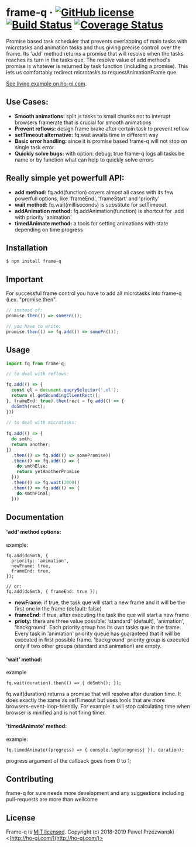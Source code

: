 # frame-q &middot; [![GitHub license](https://img.shields.io/badge/license-MIT-blue.svg)](https://github.com/pprzezwanski/frame-q/blob/master/LICENSE) [![Build Status](https://travis-ci.org/pprzezwanski/frame-q.svg?branch=master)](https://travis-ci.com/pprzezwanski/frame-q) [![Coverage Status](https://coveralls.io/repos/github/pprzezwanski/frame-q/badge.svg?branch=master)](https://coveralls.io/github/pprzezwanski/frame-q?branch=master)

Promise based task scheduler that prevents overlapping of main tasks with microtasks and animation tasks and thus giving precise controll over the frame. Its 'add' method returns a promise that will resolve when the tasks reaches its turn in the tasks que. The resolve value of add method's promise is whatever is returned by task function (including a promise). This lets us comfortably redirect microtasks to requestAnimationFrame que.

[See living example on ho-gi.com](http://ho-gi.com).

## Use Cases:

* **Smooth animations:** split js tasks to small chunks not to interupt browsers framerate that is crucial for smooth animations
* **Prevent reflows:** design frame brake after certain task to prevent reflow
* **setTimeout alternative:** fq.wait awaits time in different way
* **Basic error handling:** since it is promise based frame-q will not stop on single task error
* **Quickly solve bugs:** with option: debug: true frame-q logs all tasks be name or by function what can help to quickly solve errors

## Really simple yet powerfull API:

* **add method:** fq.add(function) covers almost all cases with its few powerfull options, like 'frameEnd', 'frameStart' and 'priority'
* **wait method:** fq.wait(milliseconds) is substitute for setTimeout.
* **addAnimation method:** fq.addAnimation(function) is shortcut for .add with priority 'animation'
* **timedAnimate method:** a tools for setting animations with state depending on time progress 

## Installation

```
$ npm install frame-q
```

## Important

For successful frame control you have to add all microtasks into frame-q (i.ex. "promise.then".

```javascript
// instead of:
promise.then(() => someFn());

// you have to write:
promise.then(() => fq.add(() => someFn()));
```

## Usage 

```javascript
import fq from frame-q;

// to deal with reflows:

fq.add(() => {
  const el = document.querySelector('.el');
  return el.getBoundingClientRect();
}, frameEnd: true).then(rect = fq.add(() => {
  doSmth(rect);
}))
  
// to deal with microtasks: 
  
fq.add(() => {
  do smth;
  return another;
})
  .then(() => fq.add(() => somePromise))
  .then(() => fq.add(() => {
    do smthElse;
    return yetAnotherPromise
  }))
  .then(() => fq.wait(2000))
  .then(() => fq.add(() => {
    do smthFinal;
  }))

```

## Documentation

#### 'add' method options:
example:
```
fq.add(doSmth, {
  priority: 'animation',
  newFrame: true,
  frameEnd: true,
});

// or:
fq.add(doSmth, { frameEnd: true });
```

* **newFrame:** if true, the task que will start a new frame and it will be the first one in the frame (default: false)
* **frameEnd:** if true, after executing the task the que will start a new frame
* **prioty:** there are three value possible: 'standard' (default), 'animation', 'background'. Each priority group has its own tasks que in the frame. Every task in 'animation' priority queue has guaranteed that it will be executed in first possible frame. 'background' priority group is executed only if two other groups (standard and animation) are empty.

#### 'wait' method:
example
```
fq.wait(duration).then(() => { doSmth(); });
```
fq.wait(duration) returns a promise that will resolve after duration time. It does exactly the same as setTimeout but uses tools that are more browsers-event-loop-friendly. For example it will stop calculating time when browser is minified and is not firing timer.

#### 'timedAnimate' method:
example:
```
fq.timedAnimate((progress) => { console.log(progress) }), duration);
```
progress argument of the callback goes from 0 to 1;

## Contributing

frame-q for sure needs more development and any suggestions including pull-requests are more than wellcome

## License

Frame-q is [MIT licensed](./LICENSE).
Copyright (c) 2018-2019 Pawel Przezwanski <[http://ho-gi.com/](http://ho-gi.com/)>


